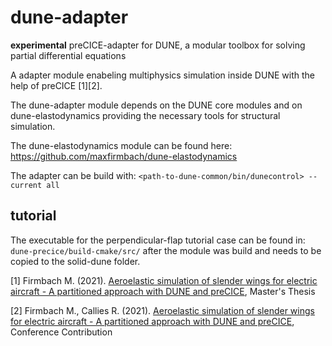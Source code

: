 # dune-adapter
**experimental** preCICE-adapter for DUNE, a modular toolbox for solving partial differential equations

A adapter module enabeling multiphysics simulation inside DUNE with the help of preCICE [1][2].

The dune-adapter module depends on the DUNE core modules and
on dune-elastodynamics providing the necessary tools for structural simulation.

The dune-elastodynamics module can be found here:
https://github.com/maxfirmbach/dune-elastodynamics

The adapter can be build with:
`<path-to-dune-common/bin/dunecontrol> --current all`

## tutorial

The executable for the perpendicular-flap tutorial case can be
found in:
`dune-precice/build-cmake/src/`
after the module was build and needs to be copied to the solid-dune folder.

<a id="1">[1]</a> 
Firmbach M. (2021).
[Aeroelastic simulation of slender wings for electric aircraft - A partitioned approach with DUNE and preCICE](https://mediatum.ub.tum.de/node?id=1609293), Master's Thesis

<a id="2">[2]</a> 
Firmbach M., Callies R. (2021).
[Aeroelastic simulation of slender wings for electric aircraft - A partitioned approach with DUNE and preCICE](https://athene-forschung.unibw.de/138607), Conference Contribution
